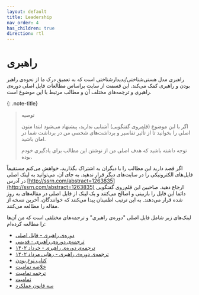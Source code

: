 ```yaml
---
layout: default
title: Leadership
nav_order: 4
has_children: true
direction: rtl
---
```


# راهبری
راهبری مدل هستی‌شناختی/پدیدارشناختی است که به تعمیق درک ما از نحوه‌ی راهبر بودن و راهبری کمک می‌کند. این قسمت از سایت براساس مطالعات فایل اصلی دوره‌ی راهبری و ترجمه‌های مختلف آن و مطالب مرتبط با این موضوع است.

{: .note-title}
> توصیه
> 
> اگر با این موضوع (قلمروی گفتگویی) آشنایی ندارید، پیشنهاد می‌شود ابتدا متون اصلی را بخوانید تا از تأثیر تفاسیر و برداشت‌های شخصی من در برداشت شما در امان باشید.
>
> توجه داشته باشید که هدف اصلی من از نوشتن این مطالب برای یادگیری خودم بوده.

اگر قصد دارید این مطالب را با دیگران به اشتراک بگذارید، خواهش می‌کنم مستقیماً فایل‌های الکترونیکی را در سایت‌های دیگر قرار ندهید. به جای آن، می‌توانید به لینک اصلی در آدرس [http://ssrn.com/abstract=1263835](http://ssrn.com/abstract=1263835) ارجاع دهید. صاحبین این قلم‌روی گفتگویی دائما این فایل را بازبینی و اصالح می‌کنند و یک لینک از فایل اصلی در مقاله‌های به روز شده قرار می‌دهند. به این ترتیب اطمینان پیدا می‌کنند که خوانندگان، آخرین نسخه از مقاله را مطالعه می‌کنند.

لینک‌های زیر شامل فایل اصلی "دوره‌ی راهبری" و ترجمه‌های مختلفی است که من آن‌ها را مطالعه کرده‌ام:

- [دوره‌ی راهبری - فایل اصلی](/assets/SSRN-id1263835.pdf)
- [ترجمه‌ی دوره‌ی راهبری - قدیمی](/assets/SSRN-id3081564.pdf)
- [ترجمه‌ی دوره‌ی راهبری - خرداد ۱۴۰۲](/assets/Leadership-majid-2023-05.pdf)
- [ترجمه‌ی دوره‌ی راهبری - رهایی مرداد ۱۴۰۲](/assets/Free-to-Be-and-Effective-Action.pdf)
- [کتاب نوع بودن](/assets/speaking-being-werner-erhard-martin-heidegger.pdf)
- [خلاصه تمامیت](/assets/SSRN-id1511274.pdf)
- [ترجمه تمامیت](/assets/integrity.pdf)
- [تمامیت](/assets/SSRN-id920625.pdf)
- [سه قانون عملکرد](/assets/The-Three-Laws-of-Performance.pdf)


